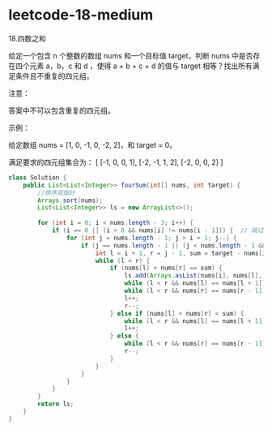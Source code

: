 # leetcode-18-medium

18.四数之和

给定一个包含 n 个整数的数组 nums 和一个目标值 target，判断 nums 中是否存在四个元素 a，b，c 和 d ，使得 a + b + c + d 的值与 target 相等？找出所有满足条件且不重复的四元组。

注意：

答案中不可以包含重复的四元组。

示例：

给定数组 nums = [1, 0, -1, 0, -2, 2]，和 target = 0。

满足要求的四元组集合为：
[
  [-1,  0, 0, 1],
  [-2, -1, 1, 2],
  [-2,  0, 0, 2]
]

```java
class Solution {
    public List<List<Integer>> fourSum(int[] nums, int target) {
        //排序双指针
        Arrays.sort(nums);
        List<List<Integer>> ls = new ArrayList<>();
 
        for (int i = 0; i < nums.length - 3; i++) {
            if (i == 0 || (i > 0 && nums[i] != nums[i - 1])) {  // 跳过可能重复的答案
            	for (int j = nums.length - 1; j > i + 1; j--) {
                    if (j == nums.length - 1 || (j < nums.length - 1 && nums[j] != nums[j + 1])) {
                		int l = i + 1, r = j - 1, sum = target - nums[i] - nums[j];
                		while (l < r) {
                   			if (nums[l] + nums[r] == sum) {
                        		ls.add(Arrays.asList(nums[i], nums[l], nums[r],nums[j]));
                        		while (l < r && nums[l] == nums[l + 1]) l++;
                        		while (l < r && nums[r] == nums[r - 1]) r--;
                        		l++;
                        		r--;
                    		} else if (nums[l] + nums[r] < sum) {
                        		while (l < r && nums[l] == nums[l + 1]) l++;   // 跳过重复值
                        		l++;
                    		} else {
                        		while (l < r && nums[r] == nums[r - 1]) r--;
                        		r--;
                    		}
                    	}
                    }
                }
            }
        }
        return ls;
    }
}
```

